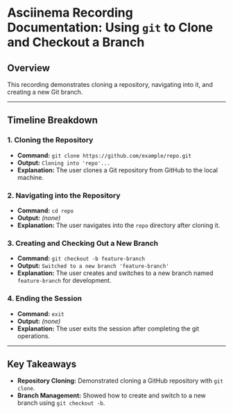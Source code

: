 # Asciinema Recording Documentation: Using `git` to Clone and Checkout a Branch

## Overview
This recording demonstrates cloning a repository, navigating into it, and creating a new Git branch.

---

## Timeline Breakdown

### 1. **Cloning the Repository**
- **Command:** `git clone https://github.com/example/repo.git`
- **Output:** `Cloning into 'repo'...`
- **Explanation:** The user clones a Git repository from GitHub to the local machine.

### 2. **Navigating into the Repository**
- **Command:** `cd repo`
- **Output:** *(none)*
- **Explanation:** The user navigates into the `repo` directory after cloning it.

### 3. **Creating and Checking Out a New Branch**
- **Command:** `git checkout -b feature-branch`
- **Output:** `Switched to a new branch 'feature-branch'`
- **Explanation:** The user creates and switches to a new branch named `feature-branch` for development.

### 4. **Ending the Session**
- **Command:** `exit`
- **Output:** *(none)*
- **Explanation:** The user exits the session after completing the git operations.

---

## Key Takeaways
- **Repository Cloning:** Demonstrated cloning a GitHub repository with `git clone`.
- **Branch Management:** Showed how to create and switch to a new branch using `git checkout -b`.
